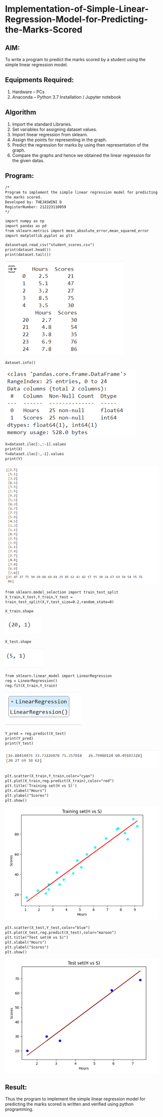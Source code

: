 # Implementation-of-Simple-Linear-Regression-Model-for-Predicting-the-Marks-Scored

## AIM:
To write a program to predict the marks scored by a student using the simple linear regression model.

## Equipments Required:
1. Hardware – PCs
2. Anaconda – Python 3.7 Installation / Jupyter notebook

## Algorithm
1. Import the standard Libraries.
2. Set variables for assigning dataset values.
3. Import linear regression from sklearn.
4. Assign the points for representing in the graph.
5. Predict the regression for marks by using then representation of the graph.
6. Compare the graphs and hence we obtained the linear regression for the given datas. 

## Program:
```
/*
Program to implement the simple linear regression model for predicting the marks scored.
Developed by: THEJASWINI D
RegisterNumber: 212223110059
*/
```
```
import numpy as np
import pandas as pd
from sklearn.metrics import mean_absolute_error,mean_squared_error
import matplotlib.pyplot as plt
```
```
dataset=pd.read_csv("student_scores.csv")
print(dataset.head())
print(dataset.tail())
```
![alt text](image.png)
```
dataset.info()
```
![alt text](image-1.png)
```
X=dataset.iloc[:,:-1].values
print(X)
Y=dataset.iloc[:,-1].values
print(Y)
```
![alt text](image-2.png)
```
from sklearn.model_selection import train_test_split
X_train,X_test,Y_train,Y_test = train_test_split(X,Y,test_size=0.2,random_state=0)
```
```
X_train.shape
```
![alt text](image-3.png)
```
X_test.shape
```
![alt text](image-4.png)
```
from sklearn.linear_model import LinearRegression
reg = LinearRegression()
reg.fit(X_train,Y_train)
```
![alt text](image-5.png)
```
Y_pred = reg.predict(X_test)
print(Y_pred)
print(Y_test)
```
![alt text](image-6.png)
```
plt.scatter(X_train,Y_train,color="cyan")
plt.plot(X_train,reg.predict(X_train),color="red")
plt.title('Training set(H vs S)')
plt.xlabel("Hours")
plt.ylabel("Scores")
plt.show()
```
![alt text](image-7.png)
```
plt.scatter(X_test,Y_test,color="blue")
plt.plot(X_test,reg.predict(X_test),color="maroon")
plt.title("Test set(H vs S)")
plt.xlabel("Hours")
plt.ylabel("Scores")
plt.show()
```
![alt text](image-8.png)

## Result:
Thus the program to implement the simple linear regression model for predicting the marks scored is written and verified using python programming.
